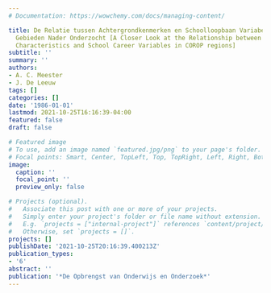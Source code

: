 ```yaml
---
# Documentation: https://wowchemy.com/docs/managing-content/

title: De Relatie tussen Achtergrondkenmerken en Schoolloopbaan Variabelen in COROP
  Gebieden Nader Onderzocht [A Closer Look at the Relationship between Background
  Characteristics and School Career Variables in COROP regions]
subtitle: ''
summary: ''
authors:
- A. C. Meester
- J. De Leeuw
tags: []
categories: []
date: '1986-01-01'
lastmod: 2021-10-25T16:16:39-04:00
featured: false
draft: false

# Featured image
# To use, add an image named `featured.jpg/png` to your page's folder.
# Focal points: Smart, Center, TopLeft, Top, TopRight, Left, Right, BottomLeft, Bottom, BottomRight.
image:
  caption: ''
  focal_point: ''
  preview_only: false

# Projects (optional).
#   Associate this post with one or more of your projects.
#   Simply enter your project's folder or file name without extension.
#   E.g. `projects = ["internal-project"]` references `content/project/deep-learning/index.md`.
#   Otherwise, set `projects = []`.
projects: []
publishDate: '2021-10-25T20:16:39.400213Z'
publication_types:
- '6'
abstract: ''
publication: '*De Opbrengst van Onderwijs en Onderzoek*'
---
```

